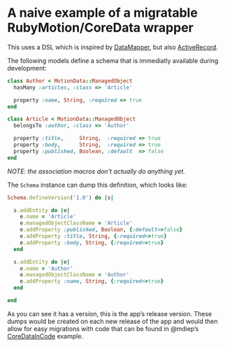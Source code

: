 # A naive example of a migratable RubyMotion/CoreData wrapper

This uses a DSL which is inspired by [DataMapper](http://datamapper.org), but
also [ActiveRecord](http://api.rubyonrails.org/classes/ActiveRecord/Base.html).

The following models define a schema that is immediatly available during development:

```ruby
class Author < MotionData::ManagedObject
  hasMany :articles, :class => 'Article'

  property :name, String, :required => true
end

class Article < MotionData::ManagedObject
  belongsTo :author, :class => 'Author'

  property :title,     String,  :required => true
  property :body,      String,  :required => true
  property :published, Boolean, :default  => false
end
```

_NOTE: the association macros don't actually do anything yet._

The `Schema` instance can dump this definition, which looks like:

```ruby
Schema.defineVersion('1.0') do |s|

  s.addEntity do |e|
    e.name = 'Article'
    e.managedObjectClassName = 'Article'
    e.addProperty :published, Boolean, {:default=>false}
    e.addProperty :title, String, {:required=>true}
    e.addProperty :body, String, {:required=>true}
  end

  s.addEntity do |e|
    e.name = 'Author'
    e.managedObjectClassName = 'Author'
    e.addProperty :name, String, {:required=>true}
  end

end
```

As you can see it has a version, this is the app’s release version. These dumps
would be created on each new release of the app and would then allow for easy
migrations with code that can be found in @mdiep’s [CoreDataInCode][1] example.

[1]: https://github.com/mdiep/CoreDataInCode
